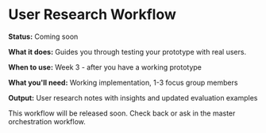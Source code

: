 # User Research Workflow

**Status:** Coming soon

**What it does:** Guides you through testing your prototype with real users.

**When to use:** Week 3 - after you have a working prototype

**What you'll need:** Working implementation, 1-3 focus group members

**Output:** User research notes with insights and updated evaluation examples

This workflow will be released soon. Check back or ask in the master orchestration workflow.
